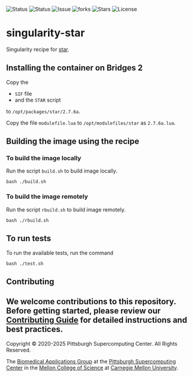 ![Status](https://github.com/pscedu/singularity-star/actions/workflows/main.yml/badge.svg)
![Status](https://github.com/pscedu/singularity-star/actions/workflows/pretty.yml/badge.svg)
![Issue](https://img.shields.io/github/issues/pscedu/singularity-star)
![forks](https://img.shields.io/github/forks/pscedu/singularity-star)
![Stars](https://img.shields.io/github/stars/pscedu/singularity-star)
![License](https://img.shields.io/github/license/pscedu/singularity-star)

# singularity-star
Singularity recipe for [star](https://github.com/alexdobin/STAR).

## Installing the container on Bridges 2
Copy the

* `SIF` file
* and the `STAR` script

to `/opt/packages/star/2.7.6a`.

Copy the file `modulefile.lua` to `/opt/modulefiles/star` as `2.7.6a.lua`.

## Building the image using the recipe
### To build the image locally
Run the script `build.sh` to build image locally.

```
bash ./build.sh
```

### To build the image remotely
Run the script `rbuild.sh` to build image remotely.

```
bash ./rbuild.sh
```

## To run tests
To run the available tests, run the command

```
bash ./test.sh
```
## Contributing
We welcome contributions to this repository. Before getting started, please review our [Contributing Guide](https://raw.githubusercontent.com/pscedu/singularity-report/refs/heads/main/CONTRIBUTING.md) for detailed instructions and best practices.
---
Copyright © 2020-2025 Pittsburgh Supercomputing Center. All Rights Reserved.

The [Biomedical Applications Group](https://www.psc.edu/biomedical-applications/) at the [Pittsburgh Supercomputing
Center](http://www.psc.edu) in the [Mellon College of Science](https://www.cmu.edu/mcs/) at [Carnegie Mellon University](http://www.cmu.edu).


